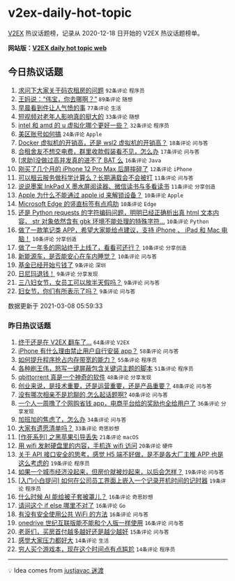 # v2ex-daily-hot-topic

[V2EX](https://www.v2ex.com/) 热议话题榜，记录从 2020-12-18 日开始的 V2EX 热议话题榜单。

**网站版：[V2EX daily hot topic web](https://boojack.github.io/v2ex-daily-hot-topic-web/)**

## 今日热议话题

<!-- TODAY BEGIN -->

1. [求问下大家关于码农租房的问题](https://www.v2ex.com/t/759510) `92条评论` `程序员`
1. [王妈说：“伟宝，你去哪啊？”](https://www.v2ex.com/t/759427) `89条评论` `随想`
1. [早晨看到件让人气愤的事](https://www.v2ex.com/t/759433) `77条评论` `生活`
1. [短视频对老年人影响真的挺大的](https://www.v2ex.com/t/759529) `33条评论` `随想`
1. [intel 和 amd 的 u 虚拟化哪个更好一些？](https://www.v2ex.com/t/759526) `32条评论` `程序员`
1. [美区账号如何搞](https://www.v2ex.com/t/759477) `24条评论` `Apple`
1. [Docker 虚拟机的开销高，还是 wsl2 虚拟机的开销高？](https://www.v2ex.com/t/759530) `18条评论` `问与答`
1. [合租舍友不想交电费，群里收款假装看不见，怎么办](https://www.v2ex.com/t/759451) `17条评论` `问与答`
1. [[求助]没做过高并发真的进不了 BAT 么](https://www.v2ex.com/t/759491) `16条评论` `Java`
1. [刚买了几个月的 iPhone 12 Pro Max 后屏摔碎了](https://www.v2ex.com/t/759506) `12条评论` `iPhone`
1. [可以租云服务做科学计算么？长期满载会不会被打](https://www.v2ex.com/t/759527) `11条评论` `问与答`
1. [说说墨案 InkPad X 墨水屏阅读器、微信读书与多看读书](https://www.v2ex.com/t/759512) `11条评论` `分享创造`
1. [Apple 为什么不能通过 apple id 来解锁设备？](https://www.v2ex.com/t/759525) `10条评论` `Apple`
1. [Microsoft Edge 的竖直标签有点鸡肋](https://www.v2ex.com/t/759516) `10条评论` `Edge`
1. [还是 Python requests 的字符编码问题，明明已经正确析出真 html 文本内容， str 对象依然含有 gbk 环境不能处理的特殊字符...](https://www.v2ex.com/t/759499) `10条评论` `Python`
1. [做了一款笔记类 APP，希望大家能给点建议，支持 iPhone 、 iPad 和 Mac 电脑！](https://www.v2ex.com/t/759488) `10条评论` `分享创造`
1. [做了一年多的网站终于上线了，看看可还行？](https://www.v2ex.com/t/759469) `10条评论` `分享创造`
1. [新能源车，是否能安心在车内睡觉？](https://www.v2ex.com/t/759466) `10条评论` `问与答`
1. [基金已经开始亏钱了](https://www.v2ex.com/t/759578) `9条评论` `深圳`
1. [日尼玛退钱！](https://www.v2ex.com/t/759575) `9条评论` `分享发现`
1. [三八妇女节，女员工可以放半天假吗？](https://www.v2ex.com/t/759573) `9条评论` `问与答`
1. [妇女节，你们有所表示了吗？](https://www.v2ex.com/t/759557) `9条评论` `问与答`

数据更新于 2021-03-08 05:59:33

<!-- TODAY END -->

### 昨日热议话题

<!-- YESTERDAY BEGIN -->

1. [终于还是在 V2EX 翻车了...](https://www.v2ex.com/t/759231) `64条评论` `V2EX`
1. [iPhone 有什么理由禁止用户自行安装 app？](https://www.v2ex.com/t/759265) `58条评论` `问与答`
1. [如何提升程序抢占内存带宽的能力？](https://www.v2ex.com/t/759249) `55条评论` `程序员`
1. [各种刷王伟，怒写一键屏蔽包含关键词主题的脚本](https://www.v2ex.com/t/759214) `51条评论` `程序员`
1. [qbittorrent 真是一个神奇的软件](https://www.v2ex.com/t/759201) `48条评论` `分享发现`
1. [创业来说，是技术重要，还是运营重要，还是产品重要？](https://www.v2ex.com/t/759203) `48条评论` `问与答`
1. [没有哪次相亲不是尬聊的,怎么起话题啊?](https://www.v2ex.com/t/759224) `40条评论` `问与答`
1. [一个人一周撸了个网购省钱 app，电商平台给的奖励也全给用户了](https://www.v2ex.com/t/759277) `36条评论` `分享发现`
1. [加班加的焦虑了，怎么办](https://www.v2ex.com/t/759206) `34条评论` `问与答`
1. [大家有遗愿清单吗？](https://www.v2ex.com/t/759296) `33条评论` `奇思妙想`
1. [[作死系列] 之黑苹果引导丢失](https://www.v2ex.com/t/759305) `21条评论` `macOS`
1. [用 wifi 发射硬盘里的内容，手机连 wifi 访问](https://www.v2ex.com/t/759313) `20条评论` `硬件`
1. [关于 API 接口安全的思考，感觉 H5 端不好做，是不是各大厂主推 APP 也是这么考虑的](https://www.v2ex.com/t/759398) `19条评论` `程序员`
1. [如果一个城市经济没起来，但房价就被炒起来，以后会怎样？](https://www.v2ex.com/t/759353) `19条评论` `问与答`
1. [[入门小白提问] 如何在公司员工界面上嵌入一个记录开机时间的记时器](https://www.v2ex.com/t/759340) `19条评论` `程序员`
1. [什么时候 AI 能给被子套被罩儿？](https://www.v2ex.com/t/759369) `16条评论` `奇思妙想`
1. [请问这个 if else 哪里不对了](https://www.v2ex.com/t/759301) `16条评论` `Go`
1. [有没有安全使用公共 WiFi 的方法](https://www.v2ex.com/t/759222) `16条评论` `问与答`
1. [onedrive 世纪互联版能不能和个人版一样使用](https://www.v2ex.com/t/759199) `16条评论` `问与答`
1. [老哥们，买房首付越多越好还是越少越好](https://www.v2ex.com/t/759306) `15条评论` `问与答`
1. [感觉大家压力都好大](https://www.v2ex.com/t/759402) `14条评论` `生活`
1. [穷人买个游戏本，现在这个时间点有点尴尬](https://www.v2ex.com/t/759384) `14条评论` `程序员`

<!-- YESTERDAY END -->

---

💡 Idea comes from [justjavac 迷渡](https://github.com/justjavac/)
